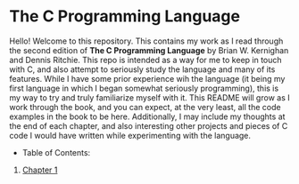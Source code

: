 # The C Programming Language
Hello! Welcome to this repository. This contains my work as I read through the second edition of **The C Programming Language** by Brian W. Kernighan and Dennis Ritchie. This repo is intended as a way for me to keep in touch with C, and also attempt to seriously study the language and many of its features. While I have some prior experience wih the language (it being my first language in which I began somewhat seriously programming), this is my way to try and truly familiarize myself with it. This README will grow as I work through the book, and you can expect, at the very least, all the code examples in the book to be here. Additionally, I may include my thoughts at the end of each chapter, and also interesting other projects and pieces of C code I would have written while experimenting with the language.

- Table of Contents:
1. [Chapter 1](https://github.com/armurox/The-C-Programming-Language/tree/main/chapter_1)